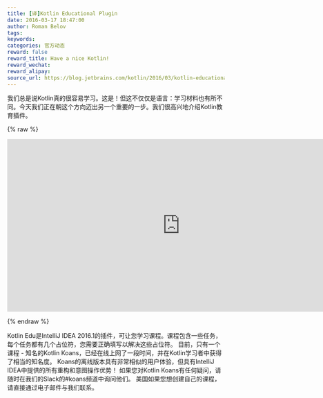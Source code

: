 ```yaml
---
title: [译]Kotlin Educational Plugin
date: 2016-03-17 18:47:00
author: Roman Belov
tags:
keywords:
categories: 官方动态
reward: false
reward_title: Have a nice Kotlin!
reward_wechat:
reward_alipay:
source_url: https://blog.jetbrains.com/kotlin/2016/03/kotlin-educational-plugin/
---
```


我们总是说Kotlin真的很容易学习。这是！但这不仅仅是语言：学习材料也有所不同。今天我们正在朝这个方向迈出另一个重要的一步。我们很高兴地介绍Kotlin教育插件。

{% raw %}
<p><iframe frameborder="0" height="400" src="https://www.youtube.com/embed/0ponbfQhESY?rel=0&amp;controls=0&amp;showinfo=0" width="800"></iframe></p>
{% endraw %}

Kotlin Edu是IntelliJ IDEA 2016.1的插件，可让您学习课程。课程包含一些任务，每个任务都有几个占位符，您需要正确填写以解决这些占位符。
目前，只有一个课程 - 知名的Kotlin Koans，已经在线上网了一段时间，并在Kotlin学习者中获得了相当的知名度。 Koans的离线版本具有非常相似的用户体验，但具有IntelliJ IDEA中提供的所有重构和意图操作优势！
如果您对Kotlin Koans有任何疑问，请随时在我们的Slack的#koans频道中询问他们。
美国如果您想创建自己的课程，请直接通过电子邮件与我们联系。
